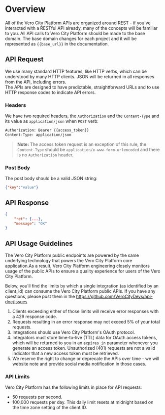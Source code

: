 # Overview


All of the Vero City Platform APIs are organized around REST - if you've interacted with a RESTful API already, many of the concepts will be familiar to you. 
All API calls to Vero City Platform should be made to the base domain. The base domain  changes for each project and it will be represented as  ``{{base_url}}`` in the documentation.

## API Request
We use many standard HTTP features, like HTTP verbs, which can be understood by many HTTP clients. JSON will be returned in all responses from the API, including errors.   
The APIs are designed to have predictable, straightforward URLs and to use HTTP response codes to indicate API errors.

### Headers
We have two required headers, the `Authorization` and the `Content-Type` and its value as `application/json` when `POST` verb:

```txt
Authorization: Bearer {{access_token}}
Content-Type: application/json
```

> **Note:** The access token request is an exception of this rule, the `Content-Type` should be `application/x-www-form-urlencoded` and there is no `Authorization` header.
 


### Post Body
The post body should be a valid JSON string:

```json
{"key":"value"}
```



## API Response

```json
{
    "ret": {...},
    "message": "OK"
}
```


## API Usage Guidelines
 
The Vero City Platform public endpoints are powered by the same underlying technology that powers the  Vero City Platform core application.As a result,  Vero City Platform engineering closely monitors usage of the public APIs to ensure a quality experience for users of the  Vero City Platform.

Below, you'll find the limits by which a single integration (as identified by an client_id) can consume the  Vero City Platform public APIs. 
If you have any questions, please post them in the https://github.com/VeroCityDevs/api-doc/issues

1. Clients exceeding either of those limits will receive error responses with a 429 response code. 
1. Requests resulting in an error response may not exceed 5% of your total requests.
1. Integrations should use Vero City Platform's OAuth protocol.
1. Integrators must store time-to-live (TTL) data for OAuth access tokens, which will be returned to you in an `expires_in` parameter whenever you generate an access token. Unauthorized (401) requests are not a valid indicator that a new access token must be retrieved.
1. We reserve the right to change or deprecate the APIs over time - we will website note and provide social media notification in those cases.


### API Limits
Vero City Platform has the following limits in place for API requests:  
* 50 requests per second.  
* 100,000 requests per day. 
This daily limit resets at midnight based on the time zone setting of the client ID.   
 



